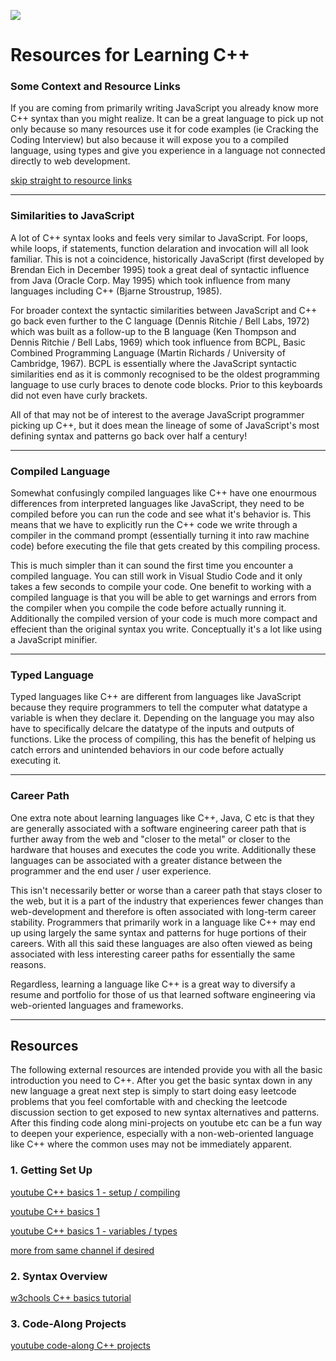 <!-- ![computa](https://external-content.duckduckgo.com/iu/?u=http%3A%2F%2Fwww.reactiongifs.com%2Fr%2Fmnytu.gif&f=1&nofb=1) -->
<!-- ![boomsters](https://viralviralvideos.com/wp-content/uploads/meme/2014/03/GIF-That-awkward-moment-when-you-use-Google-to-search-for-Google.gif) -->
<!-- ![hackathon](https://i.giphy.com/media/HwOmxUKFFNEwU/giphy.webp) -->
<!-- ![](http://s3.amazonaws.com/images.seroundtable.com/google-my-business-photos-animated-1570448884.gif) -->
<!-- ![](https://i.giphy.com/media/j0vSKwKrlJiKwjfH7Z/giphy.webp) -->
<!-- ![](https://i.giphy.com/media/yR4xZagT71AAM/giphy.webp) -->
![](https://cdn-images-1.medium.com/max/1600/1*v0MXo7H7LEDpqJvtZMXAVw.gif)

# Resources for Learning C++

### Some Context and Resource Links

If you are coming from primarily writing JavaScript you already know more C++ syntax than you might realize. It can be a great language to pick up not only because so many resources use it for code examples (ie Cracking the Coding Interview) but also because it will expose you to a compiled language, using types and give you experience in a language not connected directly to web development.

[skip straight to resource links](#links)

---

### Similarities to JavaScript

A lot of C++ syntax looks and feels very similar to JavaScript. For loops, while loops, if statements, function delaration and invocation will all look familiar. This is not a coincidence, historically JavaScript (first developed by Brendan Eich in December 1995) took a great deal of syntactic influence from Java (Oracle Corp. May 1995) which took influence from many languages including C++ (Bjarne Stroustrup, 1985). 

For broader context the syntactic similarities between JavaScript and C++ go back even further to the C language (Dennis Ritchie / Bell Labs, 1972) which was built as a follow-up to the B language (Ken Thompson and Dennis Ritchie / Bell Labs, 1969) which took influence from BCPL, Basic Combined Programming Language (Martin Richards / University of Cambridge, 1967). BCPL is essentially where the JavaScript syntactic similarities end as it is commonly recognised to be the oldest programming language to use curly braces to denote code blocks. Prior to this keyboards did not even have curly brackets. 

All of that may not be of interest to the average JavaScript programmer picking up C++, but it does mean the lineage of some of JavaScript's most defining syntax and patterns go back over half a century!

--- 

### Compiled Language

Somewhat confusingly compiled languages like C++ have one enourmous differences from interpreted languages like JavaScript, they need to be compiled before you can run the code and see what it's behavior is. This means that we have to explicitly run the C++ code we write through a compiler in the command prompt (essentially turning it into raw machine code) before executing the file that gets created by this compiling process. 

This is much simpler than it can sound the first time you encounter a compiled language. You can still work in Visual Studio Code and it only takes a few seconds to compile your code. One benefit to working with a compiled language is that you will be able to get warnings and errors from the compiler when you compile the code before actually running it. Additionally the compiled version of your code is much more compact and effecient than the original syntax you write. Conceptually it's a lot like using a JavaScript minifier.

---

### Typed Language

Typed languages like C++ are different from languages like JavaScript because they require programmers to tell the computer what datatype a variable is when they declare it. Depending on the language you may also have to specifically delcare the datatype of the inputs and outputs of functions. Like the process of compiling, this has the benefit of helping us catch errors and unintended behaviors in our code before actually executing it.

---

### Career Path

One extra note about learning languages like C++, Java, C etc is that they are generally associated with a software engineering career path that is further away from the web and "closer to the metal" or closer to the hardware that houses and executes the code you write. Additionally these languages can be associated with a greater distance between the programmer and the end user / user experience. 

This isn't necessarily better or worse than a career path that stays closer to the web, but it is a part of the industry that experiences fewer changes than web-development and therefore is often associated with long-term career stability. Programmers that primarily work in a language like C++ may end up using largely the same syntax and patterns for huge portions of their careers. With all this said these languages are also often viewed as being associated with less interesting career paths for essentially the same reasons. 

Regardless, learning a language like C++ is a great way to diversify a resume and portfolio for those of us that learned software engineering via web-oriented languages and frameworks.

---

<a name="links">
  
## Resources

The following external resources are intended provide you with all the basic introduction you need to C++. After you get the basic syntax down in any new language a great next step is simply to start doing easy leetcode problems that you feel comfortable with and checking the leetcode discussion section to get exposed to new syntax alternatives and patterns. After this finding code along mini-projects on youtube etc can be a fun way to deepen your experience, especially with a non-web-oriented language like C++ where the common uses may not be immediately apparent.

### 1. Getting Set Up

[youtube C++ basics 1 - setup / compiling](https://www.youtube.com/watch?v=lPd13fsU-CQ)
  
[youtube C++ basics 1](https://www.youtube.com/watch?v=ckbfOdMhZls)

[youtube C++ basics 1 - variables / types](https://www.youtube.com/watch?v=zgutFVxOlTY)
  
[more from same channel if desired](https://www.youtube.com/playlist?list=PLzMcBGfZo4-lmGC8VW0iu6qfMHjy7gLQ3)

### 2. Syntax Overview

[w3chools C++ basics tutorial](https://www.w3schools.com/cpp/default.asp)

### 3. Code-Along Projects

[youtube code-along C++ projects](https://www.youtube.com/playlist?list=PLrOv9FMX8xJE8NgepZR1etrsU63fDDGxO)
